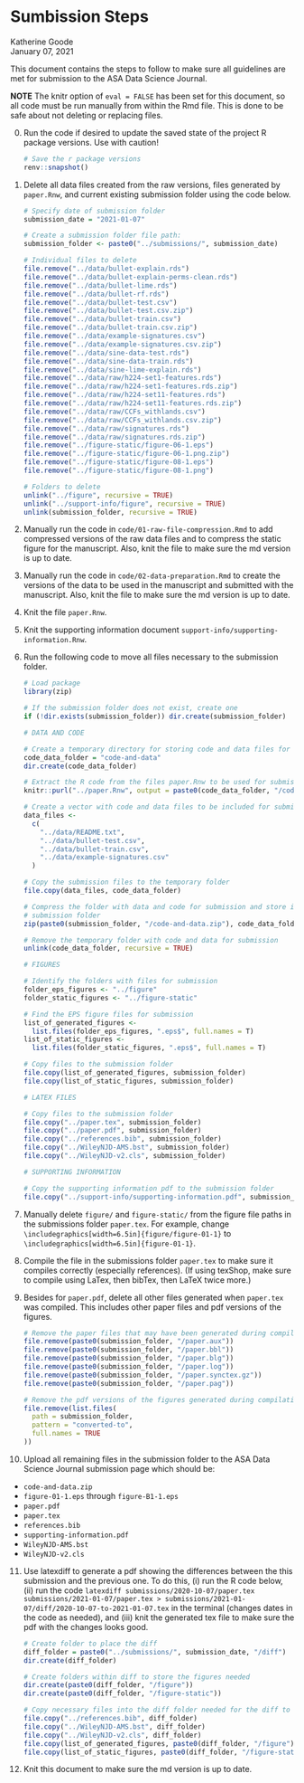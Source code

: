 Sumbission Steps
================
Katherine Goode
<br>January 07, 2021

This document contains the steps to follow to make sure all guidelines
are met for submission to the ASA Data Science Journal.

**NOTE** The knitr option of `eval = FALSE` has been set for this
document, so all code must be run manually from within the Rmd file.
This is done to be safe about not deleting or replacing files.

0.  Run the code if desired to update the saved state of the project R
    package versions. Use with caution\!
    
    ``` r
    # Save the r package versions
    renv::snapshot()
    ```

1.  Delete all data files created from the raw versions, files generated
    by `paper.Rnw`, and current existing submission folder using the
    code below.
    
    ``` r
    # Specify date of submission folder
    submission_date = "2021-01-07"
    
    # Create a submission folder file path:
    submission_folder <- paste0("../submissions/", submission_date)
    
    # Individual files to delete
    file.remove("../data/bullet-explain.rds")
    file.remove("../data/bullet-explain-perms-clean.rds")
    file.remove("../data/bullet-lime.rds")
    file.remove("../data/bullet-rf.rds")
    file.remove("../data/bullet-test.csv")
    file.remove("../data/bullet-test.csv.zip")
    file.remove("../data/bullet-train.csv")
    file.remove("../data/bullet-train.csv.zip")
    file.remove("../data/example-signatures.csv")
    file.remove("../data/example-signatures.csv.zip")
    file.remove("../data/sine-data-test.rds")
    file.remove("../data/sine-data-train.rds")
    file.remove("../data/sine-lime-explain.rds")
    file.remove("../data/raw/h224-set1-features.rds")
    file.remove("../data/raw/h224-set1-features.rds.zip")
    file.remove("../data/raw/h224-set11-features.rds")
    file.remove("../data/raw/h224-set11-features.rds.zip")
    file.remove("../data/raw/CCFs_withlands.csv")
    file.remove("../data/raw/CCFs_withlands.csv.zip")
    file.remove("../data/raw/signatures.rds")
    file.remove("../data/raw/signatures.rds.zip")
    file.remove("../figure-static/figure-06-1.eps")
    file.remove("../figure-static/figure-06-1.png.zip")
    file.remove("../figure-static/figure-08-1.eps")
    file.remove("../figure-static/figure-08-1.png")
    
    # Folders to delete
    unlink("../figure", recursive = TRUE)
    unlink("../support-info/figure", recursive = TRUE)
    unlink(submission_folder, recursive = TRUE) 
    ```

2.  Manually run the code in `code/01-raw-file-compression.Rmd` to add
    compressed versions of the raw data files and to compress the static
    figure for the manuscript. Also, knit the file to make sure the md
    version is up to date.

3.  Manually run the code in `code/02-data-preparation.Rmd` to create
    the versions of the data to be used in the manuscript and submitted
    with the manuscript. Also, knit the file to make sure the md version
    is up to date.

4.  Knit the file `paper.Rnw`.

5.  Knit the supporting information document
    `support-info/supporting-information.Rnw`.

6.  Run the following code to move all files necessary to the submission
    folder.
    
    ``` r
    # Load package
    library(zip)
    
    # If the submission folder does not exist, create one
    if (!dir.exists(submission_folder)) dir.create(submission_folder) 
    
    # DATA AND CODE
    
    # Create a temporary directory for storing code and data files for submission
    code_data_folder = "code-and-data"
    dir.create(code_data_folder) 
    
    # Extract the R code from the files paper.Rnw to be used for submission
    knitr::purl("../paper.Rnw", output = paste0(code_data_folder, "/code.R"))
    
    # Create a vector with code and data files to be included for submission 
    data_files <-
      c(
        "../data/README.txt",
        "../data/bullet-test.csv",
        "../data/bullet-train.csv",
        "../data/example-signatures.csv"
      )
    
    # Copy the submission files to the temporary folder
    file.copy(data_files, code_data_folder)
    
    # Compress the folder with data and code for submission and store it in the 
    # submission folder
    zip(paste0(submission_folder, "/code-and-data.zip"), code_data_folder)
    
    # Remove the temporary folder with code and data for submission
    unlink(code_data_folder, recursive = TRUE)
    
    # FIGURES 
    
    # Identify the folders with files for submission
    folder_eps_figures <- "../figure"
    folder_static_figures <- "../figure-static"
    
    # Find the EPS figure files for submission
    list_of_generated_figures <-
      list.files(folder_eps_figures, ".eps$", full.names = T)
    list_of_static_figures <-
      list.files(folder_static_figures, ".eps$", full.names = T)
    
    # Copy files to the submission folder
    file.copy(list_of_generated_figures, submission_folder)
    file.copy(list_of_static_figures, submission_folder)
    
    # LATEX FILES
    
    # Copy files to the submission folder
    file.copy("../paper.tex", submission_folder)
    file.copy("../paper.pdf", submission_folder)
    file.copy("../references.bib", submission_folder)
    file.copy("../WileyNJD-AMS.bst", submission_folder)
    file.copy("../WileyNJD-v2.cls", submission_folder)
    
    # SUPPORTING INFORMATION
    
    # Copy the supporting information pdf to the submission folder
    file.copy("../support-info/supporting-information.pdf", submission_folder)
    ```

7.  Manually delete `figure/` and `figure-static/` from the figure file
    paths in the submissions folder `paper.tex`. For example, change
    `\includegraphics[width=6.5in]{figure/figure-01-1}` to
    `\includegraphics[width=6.5in]{figure-01-1}`.

8.  Compile the file in the submissions folder `paper.tex` to make sure
    it compiles correctly (especially references). (If using texShop,
    make sure to compile using LaTex, then bibTex, then LaTeX twice
    more.)

9.  Besides for `paper.pdf`, delete all other files generated when
    `paper.tex` was compiled. This includes other paper files and pdf
    versions of the figures.
    
    ``` r
    # Remove the paper files that may have been generated during compilation
    file.remove(paste0(submission_folder, "/paper.aux"))
    file.remove(paste0(submission_folder, "/paper.bbl"))
    file.remove(paste0(submission_folder, "/paper.blg"))
    file.remove(paste0(submission_folder, "/paper.log"))
    file.remove(paste0(submission_folder, "/paper.synctex.gz"))
    file.remove(paste0(submission_folder, "/paper.pag"))
    
    # Remove the pdf versions of the figures generated during compilation
    file.remove(list.files(
      path = submission_folder,
      pattern = "converted-to",
      full.names = TRUE
    ))
    ```

10. Upload all remaining files in the submission folder to the ASA Data
    Science Journal submission page which should be:

<!-- end list -->

  - `code-and-data.zip`
  - `figure-01-1.eps` through `figure-B1-1.eps`
  - `paper.pdf`
  - `paper.tex`
  - `references.bib`
  - `supporting-information.pdf`
  - `WileyNJD-AMS.bst`
  - `WileyNJD-v2.cls`

<!-- end list -->

11. Use latexdiff to generate a pdf showing the differences between the
    this submission and the previous one. To do this, (i) run the R code
    below, (ii) run the code `latexdiff submissions/2020-10-07/paper.tex
    submissions/2021-01-07/paper.tex >
    submissions/2021-01-07/diff/2020-10-07-to-2021-01-07.tex` in the
    terminal (changes dates in the code as needed), and (iii) knit the
    generated tex file to make sure the pdf with the changes looks good.
    
    ``` r
    # Create folder to place the diff
    diff_folder = paste0("../submissions/", submission_date, "/diff")
    dir.create(diff_folder)
    
    # Create folders within diff to store the figures needed
    dir.create(paste0(diff_folder, "/figure"))
    dir.create(paste0(diff_folder, "/figure-static"))
    
    # Copy necessary files into the diff folder needed for the diff to work
    file.copy("../references.bib", diff_folder)
    file.copy("../WileyNJD-AMS.bst", diff_folder)
    file.copy("../WileyNJD-v2.cls", diff_folder)
    file.copy(list_of_generated_figures, paste0(diff_folder, "/figure"))
    file.copy(list_of_static_figures, paste0(diff_folder, "/figure-static"))
    ```

12. Knit this document to make sure the md version is up to date.
